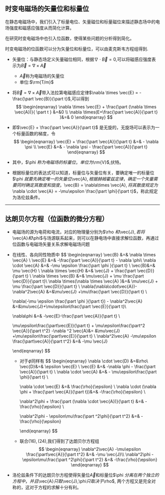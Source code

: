 ## 时变电磁场的矢量位和标量位

在静态电磁场中，我们引入了标量电位、矢量磁位和标量磁位来描述静态场中的电场强度和磁感应强度从而简化计算。

在研究时变电磁场中也引入位函数，使得某些问题的分析得到简化。



时变电磁场的位函数可以分为矢量位和标量位，可以由麦克斯韦方程组得到.



+ 矢量位：与静态场定义矢量磁位相同，根据$\nabla \cdot \vec{B} = 0$,可以将磁感应强度表示为$\vec{B} = \nabla \times \vec{A}$

  + $\vec{A}$称为电磁场的矢量位
  + 单位:$\rm{T/m}$

+ 将$\vec{B} = \nabla \times \vec{A}$带入法拉第电磁感应定律$\nabla \times \vec{E} = -\frac{\part \vec{B}}{\part t}$,可以得到
  $$
  \begin{eqnarray}
  \nabla \times \vec{E} + \frac{\part (\nabla \times \vec{A})}{ \part t } &=&0 \\
  \nabla \times(E+\frac{\part \vec{A}}{\part t} )&=& 0
  \end{eqnarray}
  $$

+ 即$\vec{E} + \frac{\part \vec{A}}{\part t}$ 是无旋的，无旋场可以表示为一个标量函数的梯度，令
  $$
  \begin{eqnarray}
  \vec{E} + \frac{\part \vec{A}}{\part t} &=& - \nabla \psi \\
  \vec{E} &=& - \nabla \psi - \frac{\part \vec{A}}{\part t} 
  \end{eqnarray}
  $$
  
  
+ 其中，$\phi $称为电磁场的标量位，单位为$\rm{V}$,伏特。

+ 根据标量位的表达式可以知道，标量位与矢量位有关，要确定唯一的标量位$\phi $就要先确定唯一的矢量位$\vec{A}$,根据赫姆霍兹定律，确定一个矢量需要同时确定其散度和旋度，$\vec{B} = \nabla\times \vec{A}$,将其散度规定为$\nabla \cdot \vec{A} = -\mu\epsilon \frac{\part \phi}{\part t}$，称此规定为洛伦兹条件。



***

##  达朗贝尔方程（位函数的微分方程）

+ 电磁场的源为电荷和电流，对应的物理量分别为$\rho $和$\vec{J}$,若将$\vec{A}$和$\phi$与场源联系起来，则可以在静电场中直接求解位函数，再通过位函数与电磁场矢量关系求解电磁场问题

+ 在线性、各向同性物质中
  $$
  \begin{eqnarray}
  \vec{B} &=& \nabla \times \vec{A} \\
  \vec{E} &=& -\frac{\part \vec{A}}{\part t} - \nabla \phi\\
  \nabla \cdot \vec{A} &=& -\mu \epsilon \frac{\part \phi }{\part t} \\
  \vec{B}&=& \mu \vec{H} \\
  \nabla \times \vec{H} &=& \vec{J} + \frac{\part \vec{D}}{\part t} \\
  \nabla \times \vec{B} &=& \mu\vec{J} + \mu \frac{\part \vec{D}}{\part t}\\
  \nabla \times(\nabla \times \vec{A} )&=& \mu\vec{J} + \mu \frac{\part \vec{D}}{\part t} \\
  \nabla(\nabla\cdot\vec{A})-\nabla^2\vec{A} &=&\mu\vec{J} +\mu\frac{\part \vec{D}}{\part t} \\
  
  \nabla(-\mu \epsilon \frac{\part \phi }{\part t}) - \nabla^2\vec{A} &=&\mu\vec{J}+\mu\epsilon\frac{\part \vec{E}}{\part t}\\
  
  \nabla\phi &=& -\vec{E}-\frac{\part \vec{A}}{\part t} \\
  
  \mu\epsilon\frac{\part\vec{E}}{\part t} + \mu\epsilon\frac{\part^2 \vec{A}}{\part t^2} -\nabla ^2 \vec{A}&= &\mu\vec{J} +\mu\epsilon\frac{\part\vec{E}}{\part t} \\
  \nabla^2\vec{A} -\mu\epsilon \frac{\part\vec{A}}{\part t^2} &=& -\mu \vec{J}
  
  
   \end{eqnarray}
  $$

  + 对于$\phi$同样有
    $$
    \begin{eqnarray}
    \nabla \cdot \vec{D} &=&\rho\\
    \vec{D}&=& \epsilon \vec{E} \\
    \vec{E} &=& -\nabla \phi - \frac{\part \vec{A}}{\part t} \\
    \nabla \cdot \vec{A} &=& - \mu\epsilon\frac{\part \phi}{\part t} \\
    
    \nabla \cdot \vec{E} &=& \frac{\rho}{\epsilon} \\ 
    \nabla \cdot (\nabla \phi + \frac{\part \vec{A}}{\part t})&=& -\frac{\rho}{\epsilon} \\
    
    \nabla^2\phi + \frac{\part (\nabla \cdot \vec{A})}{\part t} &=& -\frac{\rho}{\epsilon} \\
    
    \nabla^2\phi  - \epsilon\mu\frac{\part ^2\phi}{\part t^2} &=& -\frac{\rho}{\epsilon}
    
    \end{eqnarray}
    $$

  + 联合$(16),(24)$,我们得到了达朗贝尔方程组
    $$
    \begin{eqnarray}
    \nabla^2\vec{A} -\mu\epsilon \frac{\part\vec{A}}{\part t^2} &=& -\mu \vec{J}\\
    \nabla^2\phi  - \epsilon\mu\frac{\part ^2\phi}{\part t^2} &=& -\frac{\rho}{\epsilon}
    \end{eqnarray}
    $$

+ 洛伦兹条件下的达朗贝尔方程使得矢量位$\vec{A}$和标量位$\phi $分离在两个独立的方程中，并且$\vec{A}$只取$\vec{J}$,$\phi$只取决于$\rho$, 两个方程又是完全对称的，这对于方程的求解十分有利。

